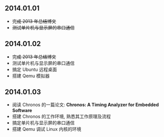 ## 2014.01.01
* ~~完成 2013 年总结博文~~
* ~~测试单片机与显示屏的串口通信~~


## 2014.01.02
* ~~完成 2013 年总结博文~~
* 测试单片机与显示屏的串口通信
* 搞定 Ubuntu 远程桌面
* 搭建 Qemu 模拟器

## 2014.01.03
* 阅读 Chronos 的一篇论文: **Chronos: A Timing Analyzer for Embedded Software**
* 搭建 Chronos 的工作环境, 熟悉其工作原理及流程
* 搞定单片机与显示屏的串口通信
* 搭建 Qemu 调试 Linux 内核的环境
